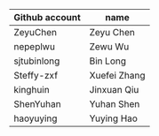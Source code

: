 | Github account | name |
|---|---|
| ZeyuChen | Zeyu Chen |
| nepeplwu | Zewu Wu |
| sjtubinlong | Bin Long |
| Steffy-zxf | Xuefei Zhang |
| kinghuin | Jinxuan Qiu |
| ShenYuhan | Yuhan Shen |
|haoyuying|Yuying Hao|

